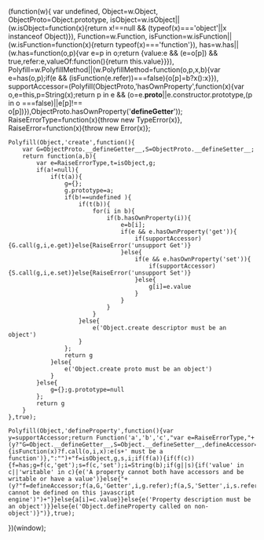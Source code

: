 (function(w){
	var undefined,
	Object=w.Object,
	ObjectProto=Object.prototype,
	isObject=w.isObject||(w.isObject=function(x){return x!==null && (typeof(x)==='object'||x instanceof Object)}),
	Function=w.Function,
	isFunction=w.isFunction||(w.isFunction=function(x){return typeof(x)==='function'}),
	has=w.has||(w.has=function(o,p){var e=p in o;return {value:e && (e=o[p]) && true,refer:e,valueOf:function(){return this.value}}}),
	Polyfill=w.PolyfillMethod||(w.PolyfillMethod=function(o,p,x,b){var e=has(o,p);if(e && (isFunction(e.refer))===false){o[p]=b?x():x}}),
	supportAccessor=(Polyfill(ObjectProto,'hasOwnProperty',function(x){var o,e=this,p=String(x);return p in e && (o=e.__proto__||e.constructor.prototype,(p in o ===false)||e[p]!== o[p])}),ObjectProto.hasOwnProperty('__defineGetter__'));
	RaiseErrorType=function(x){throw new TypeError(x)},
	RaiseError=function(x){throw new Error(x)};

	Polyfill(Object,'create',function(){
		var G=ObjectProto.__defineGetter__,S=ObjectProto.__defineSetter__;
		return function(a,b){
			var e=RaiseErrorType,t=isObject,g;
			if(a!=null){
				if(t(a)){
					g={};
					g.prototype=a;
					if(b!==undefined ){
						if(t(b)){
							for(i in b){
								if(b.hasOwnProperty(i)){
									e=b[i];
									if(e && e.hasOwnProperty('get')){
										if(supportAccessor){G.call(g,i,e.get)}else{RaiseError('unsupport Get')}
									}else{
										if(e && e.hasOwnProperty('set')){
											if(supportAccessor){S.call(g,i,e.set)}else{RaiseError('unsupport Set')}
										}else{
											g[i]=e.value
										}
									}
								}
							}
						}else{
							e('Object.create descriptor must be an object')
						}
					};
					return g
				}else{
					e('Object.create proto must be an object')
				}
			}else{
				g={};g.prototype=null
			};
			return g
		}
	},true);

	Polyfill(Object,'defineProperty',function(){var y=supportAccessor;return Function('a','b','c',"var e=RaiseErrorType,"+(y?"G=Object.__defineGetter__,S=Object.__defineSetter__,defineAccessor=function(o,f,s,i,x){isFunction(x)?f.call(o,i,x):e(s+' must be a function')},":"")+"f=isObject,g,s,i;if(f(a)){if(f(c)){f=has;g=f(c,'get');s=f(c,'set');i=String(b);if(g||s){if('value' in c||'writable' in c){e('A property cannot both have accessors and be writable or have a value')}else{"+(y?"f=defineAccessor;f(a,G,'Getter',i,g.refer);f(a,S,'Setter',i,s.refer)":"e('Accessors cannot be defined on this javascript engine')")+"}}else{a[i]=c.value}}else{e('Property description must be an object')}}else{e('Object.defineProperty called on non-object')}")},true);


})(window);






